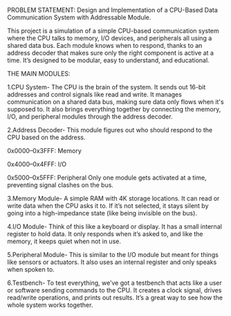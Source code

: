 PROBLEM STATEMENT: Design and Implementation of a CPU-Based Data Communication System with Addressable Module.

This project is a simulation of a simple CPU-based communication system where the CPU talks to memory, I/O devices, and peripherals all using a shared data bus. Each module knows when to respond, thanks to an address decoder that makes sure only the right component is active at a time. It’s designed to be modular, easy to understand, and educational.

THE MAIN MODULES:

1.CPU System- The CPU is the brain of the system. It sends out 16-bit addresses and control signals like read and write. It manages communication on a shared data bus, making sure data only flows when it's supposed to. It also brings everything together by connecting the memory, I/O, and peripheral modules through the address decoder.

2.Address Decoder- This module figures out who should respond to the CPU based on the address.

0x0000–0x3FFF: Memory

0x4000–0x4FFF: I/O

0x5000–0x5FFF: Peripheral Only one module gets activated at a time, preventing signal clashes on the bus.

3.Memory Module- A simple RAM with 4K storage locations. It can read or write data when the CPU asks it to. If it’s not selected, it stays silent by going into a high-impedance state (like being invisible on the bus).

4.I/O Module- Think of this like a keyboard or display. It has a small internal register to hold data. It only responds when it’s asked to, and like the memory, it keeps quiet when not in use.

5.Peripheral Module- This is similar to the I/O module but meant for things like sensors or actuators. It also uses an internal register and only speaks when spoken to.

6.Testbench- To test everything, we’ve got a testbench that acts like a user or software sending commands to the CPU. It creates a clock signal, drives read/write operations, and prints out results. It’s a great way to see how the whole system works together.
